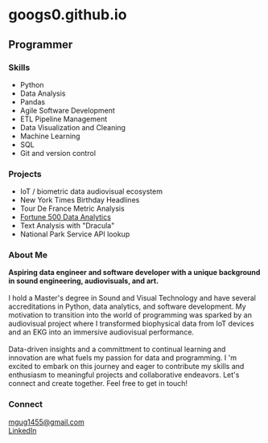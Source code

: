 # googs0.github.io

## Programmer

### Skills
- Python 
- Data Analysis
- Pandas
- Agile Software Development
- ETL Pipeline Management
- Data Visualization and Cleaning
- Machine Learning
- SQL
- Git and version control

### Projects
- IoT / biometric data audiovisual ecosystem
- New York Times Birthday Headlines
- Tour De France Metric Analysis
- [Fortune 500 Data Analytics](https://github.com/googs0/fortune500_analytics/tree/main)
- Text Analysis with "Dracula"
- National Park Service API lookup

### About Me
**Aspiring data engineer and software developer with a unique background in sound engineering, audiovisuals, and art.** 
<br>
<br>
I hold a Master's degree in Sound and Visual Technology and have several accreditations in Python, data analytics, and software development. My motivation to transition into the world of programming was sparked by an audiovisual project where I transformed biophysical data from IoT devices and an EKG into an immersive audiovisual performance. 
<br>
<br>
Data-driven insights and a committment to continual learning and innovation are what fuels my passion for data and programming. I
'm excited to embark on this journey and eager to contribute my skills and enthusiasm to meaningful projects and collaborative endeavors. Let's connect and create together. 
Feel free to get in touch! 

### Connect
[mgug1455@gmail.com](mailto:mgug1455@gmail.com)
  <br>
[LinkedIn](https://www.linkedin.com/in/mgug1455/)
